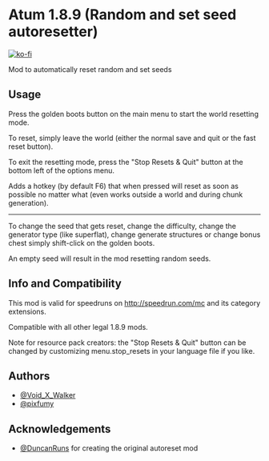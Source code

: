 
# Atum 1.8.9 (Random and set seed autoresetter)
[![ko-fi](https://ko-fi.com/img/githubbutton_sm.svg)](https://ko-fi.com/voidxwalker)

Mod to automatically reset random and set seeds

## Usage

Press the golden boots button on the main menu to start the world resetting mode.

To reset, simply leave the world (either the normal save and quit or the fast reset button).

To exit the resetting mode, press the "Stop Resets & Quit" button at the bottom left of the options menu.

Adds a hotkey (by default F6) that when pressed will reset as soon as possible no matter what (even works outside a world and during chunk generation).

----------

To change the seed that gets reset, change the difficulty, change the generator type (like superflat), change generate structures or change bonus chest simply shift-click on the golden boots.

An empty seed will result in the mod resetting random seeds. 

## Info and Compatibility

This mod is valid for speedruns on http://speedrun.com/mc and its category extensions.

Compatible with all other legal 1.8.9 mods.

Note for resource pack creators: the "Stop Resets & Quit" button can be changed by customizing menu.stop_resets in your language file if you like.

## Authors

- [@Void_X_Walker](https://www.github.com/voidxwalker) 
- [@pixfumy](https://www.github.com/pixfumy)

## Acknowledgements
- [@DuncanRuns](https://github.com/DuncanRuns) for creating the original autoreset mod
